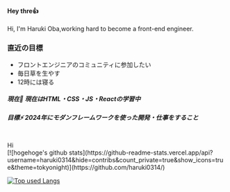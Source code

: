 #### Hey thre👍
Hi, I'm Haruki Oba,working hard to become a front-end engineer.

### 直近の目標
- フロントエンジニアのコミュニティに参加したい
- 毎日草を生やす
- 12時には寝る

##### 現在🌱  現在はHTML・CSS・JS・Reactの学習中
##### 目標⚡  2024年にモダンフレームワークを使った開発・仕事をすること
<br>
Hi 
<br>
<!-- リポジトリステータス -->
[![hogehoge's github stats](https://github-readme-stats.vercel.app/api?username=haruki0314&hide=contribs&count_private=true&show_icons=true&theme=tokyonight)](https://github.com/haruki0314/)

<!-- ソースコード統計 -->
[![Top used Langs](https://github-readme-stats.vercel.app/api/top-langs/?username=haruki0314&layout=compact&theme=tokyonight)](https://github.com/haruki0314/)


